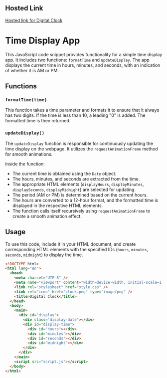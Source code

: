## Hosted Link
[Hosted link for Digital Clock](https://karan9927.github.io/JavaScript/Digital%20Clock/)

# Time Display App

This JavaScript code snippet provides functionality for a simple time display app. It includes two functions: `formatTime` and `updateDisplay`. The app displays the current time in hours, minutes, and seconds, with an indication of whether it is AM or PM.

## Functions

### `formatTime(time)`

This function takes a time parameter and formats it to ensure that it always has two digits. If the time is less than 10, a leading "0" is added. The formatted time is then returned.

### `updateDisplay()`

The `updateDisplay` function is responsible for continuously updating the time display on the webpage. It utilizes the `requestAnimationFrame` method for smooth animations.

Inside the function:
- The current time is obtained using the `Date` object.
- The hours, minutes, and seconds are extracted from the time.
- The appropriate HTML elements (`displayHours`, `displayMinutes`, `displaySeconds`, `displayMidnight`) are selected for updating.
- The period (AM or PM) is determined based on the current hours.
- The hours are converted to a 12-hour format, and the formatted time is displayed in the respective HTML elements.
- The function calls itself recursively using `requestAnimationFrame` to create a smooth animation effect.

## Usage

To use this code, include it in your HTML document, and create corresponding HTML elements with the specified IDs (`hours`, `minutes`, `seconds`, `midnight`) to display the time.

```html
<!DOCTYPE html>
<html lang="en">
  <head>
    <meta charset="UTF-8" />
    <meta name="viewport" content="width=device-width, initial-scale=1.0" />
    <link rel="stylesheet" href="style.css" />
    <link rel="icon" href="clock.png" type="image/png" />
    <title>Digital Clock</title>
  </head>
  <body>
    <main>
      <div id="display">
        <div class="display-date"></div>
        <div id="display-time">
          <div id="hours"></div>
          <div id="minutes"></div>
          <div id="seconds"></div>
          <div id="midnight"></div>
        </div>
      </div>
    </main>
    <script src="script.js"></script>
  </body>
</html>


